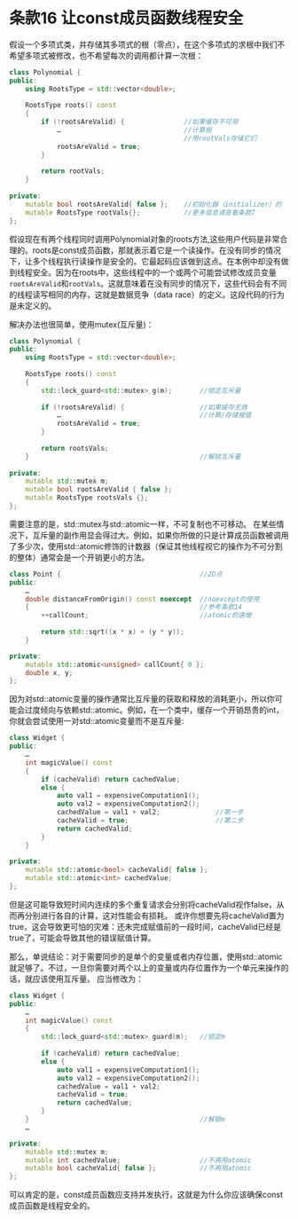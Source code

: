 # 条款16 让const成员函数线程安全

假设一个多项式类，并存储其多项式的根（零点），在这个多项式的求根中我们不希望多项式被修改，也不希望每次的调用都计算一次根：

```cpp
class Polynomial {
public:
    using RootsType = std::vector<double>;
    
    RootsType roots() const
    {
        if (!rootsAreValid) {               //如果缓存不可用
            …                               //计算根
                                            //用rootVals存储它们
            rootsAreValid = true;
        }
        
        return rootVals;
    }
    
private:
    mutable bool rootsAreValid{ false };    //初始化器（initializer）的
    mutable RootsType rootVals{};           //更多信息请查看条款7
};
```

假设现在有两个线程同时调用Polynomial对象的roots方法,这些用户代码是非常合理的。roots是const成员函数，那就表示着它是一个读操作。在没有同步的情况下，让多个线程执行读操作是安全的。它最起码应该做到这点。在本例中却没有做到线程安全。因为在roots中，这些线程中的一个或两个可能尝试修改成员变量`rootsAreValid`和`rootVals`。这就意味着在没有同步的情况下，这些代码会有不同的线程读写相同的内存，这就是数据竞争（data race）的定义。这段代码的行为是未定义的。

解决办法也很简单，使用mutex(互斥量)：

```cpp
class Polynomial {
public:
    using RootsType = std::vector<double>;
    
    RootsType roots() const
    {
        std::lock_guard<std::mutex> g(m);       //锁定互斥量
        
        if (!rootsAreValid) {                   //如果缓存无效
            …                                   //计算/存储根值
            rootsAreValid = true;
        }
        
        return rootsVals;
    }                                           //解锁互斥量
    
private:
    mutable std::mutex m;
    mutable bool rootsAreValid { false };
    mutable RootsType rootsVals {};
};
```

需要注意的是，std::mutex与std::atomic一样，不可复制也不可移动。
在某些情况下，互斥量的副作用显会得过大。例如，如果你所做的只是计算成员函数被调用了多少次，使用std::atomic修饰的计数器（保证其他线程视它的操作为不可分割的整体）通常会是一个开销更小的方法。

```cpp
class Point {                                   //2D点
public:
    …
    double distanceFromOrigin() const noexcept  //noexcept的使用
    {                                           //参考条款14
        ++callCount;                            //atomic的递增
        
        return std::sqrt((x * x) + (y * y));
    }

private:
    mutable std::atomic<unsigned> callCount{ 0 };
    double x, y;
};
```

因为对std::atomic变量的操作通常比互斥量的获取和释放的消耗更小，所以你可能会过度倾向与依赖std::atomic。例如，在一个类中，缓存一个开销昂贵的int，你就会尝试使用一对std::atomic变量而不是互斥量:

```cpp
class Widget {
public:
    …
    int magicValue() const
    {
        if (cacheValid) return cachedValue;
        else {
            auto val1 = expensiveComputation1();
            auto val2 = expensiveComputation2();
            cachedValue = val1 + val2;              //第一步
            cacheValid = true;                      //第二步
            return cachedValid;
        }
    }
    
private:
    mutable std::atomic<bool> cacheValid{ false };
    mutable std::atomic<int> cachedValue;
};
```

但是这可能导致短时间内连续的多个重复请求会分别将cacheValid视作false，从而再分别进行各自的计算，这对性能会有损耗。
或许你想要先将cacheValid置为true，这会导致更可怕的灾难：还未完成赋值前的一段时间，cacheValid已经是true了，可能会导致其他的错误赋值计算。

那么，单说结论：对于需要同步的是单个的变量或者内存位置，使用std::atomic就足够了。不过，一旦你需要对两个以上的变量或内存位置作为一个单元来操作的话，就应该使用互斥量。
应当修改为：

```cpp
class Widget {
public:
    …
    int magicValue() const
    {
        std::lock_guard<std::mutex> guard(m);   //锁定m
        
        if (cacheValid) return cachedValue;
        else {
            auto val1 = expensiveComputation1();
            auto val2 = expensiveComputation2();
            cachedValue = val1 + val2;
            cacheValid = true;
            return cachedValue;
        }
    }                                           //解锁m
    …

private:
    mutable std::mutex m;
    mutable int cachedValue;                    //不再用atomic
    mutable bool cacheValid{ false };           //不再用atomic
};
```

可以肯定的是，const成员函数应支持并发执行，这就是为什么你应该确保const成员函数是线程安全的。
